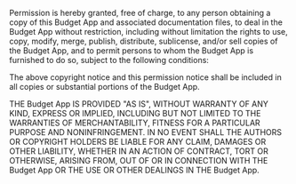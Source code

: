 Permission is hereby granted, free of charge, to any person obtaining a copy of this Budget App and associated documentation files, to deal in the Budget App without restriction, including without limitation the rights to use, copy, modify, merge, publish, distribute, sublicense, and/or sell copies of the Budget App, and to permit persons to whom the Budget App is furnished to do so, subject to the following conditions:

The above copyright notice and this permission notice shall be included in all copies or substantial portions of the Budget App.

THE Budget App IS PROVIDED "AS IS", WITHOUT WARRANTY OF ANY KIND, EXPRESS OR IMPLIED, INCLUDING BUT NOT LIMITED TO THE WARRANTIES OF MERCHANTABILITY, FITNESS FOR A PARTICULAR PURPOSE AND NONINFRINGEMENT. IN NO EVENT SHALL THE AUTHORS OR COPYRIGHT HOLDERS BE LIABLE FOR ANY CLAIM, DAMAGES OR OTHER LIABILITY, WHETHER IN AN ACTION OF CONTRACT, TORT OR OTHERWISE, ARISING FROM, OUT OF OR IN CONNECTION WITH THE Budget App OR THE USE OR OTHER DEALINGS IN THE Budget App.

